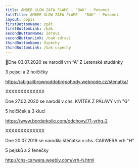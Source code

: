 ```yaml
---
title: AMBER GLOW ZAFA FLAME - "BAK" - Potomci
fullTitle: AMBER GLOW ZAFA FLAME - "BAK" - Potomci
layout: popis
firstButtonName: zpět
firstButtonLink: /bak
secondButtonName: Zdraví
secondButtonLink: /bak-zdraví
thirdButtonName: Úspěchy
thirdButtonLink: /bak-uspechy
---
```

💞Dne 03.07.2020 se narodil vrh “A” Z Letenské studánky

3 pejsci a 2 holčičky

https://abigailbrownoddobrepohody.webnode.cz/stenatka/



XXXXXXXXXXXXX

Dne 27.02.2020 se narodil v chs. KVÍTEK Z PÁLAVY vrh "G" 

5 holčiček a 3 kluci

<https://www.borderkolie.com/odchovy/71-vrhg-2>



XXXXXXXXXXXXX

Dne 20.07.2019 se narodila štěňátka v chs. CARWERA  vrh "H"

5 pejsků a 2 fenečky

<http://chs-carwera.weebly.com/vrh-h.html>